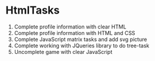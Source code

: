 # HtmlTasks
1) Complete profile information with clear HTML
2) Complete profile information with HTML and CSS
3) Complete JavaScript matrix tasks and add svg picture
4) Complete working with JQueries library to do tree-task
5) Uncomplete game with clear JavaScript
